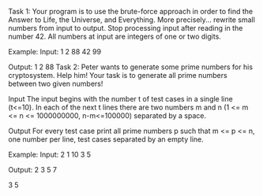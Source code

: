 Task 1:
Your program is to use the brute-force approach in order to find the Answer to Life, the Universe, and Everything. More precisely... rewrite small numbers from input to output. Stop processing input after reading in the number 42. All numbers at input are integers of one or two digits.

Example:
Input:
1
2
88
42
99

Output:
1
2
88
Task 2:
Peter wants to generate some prime numbers for his cryptosystem. Help him! Your task is to generate all prime numbers between two given numbers!

Input
The input begins with the number t of test cases in a single line (t<=10). In each of the next t lines there are two numbers m and n (1 <= m <= n <= 1000000000, n-m<=100000) separated by a space.

Output
For every test case print all prime numbers p such that m <= p <= n, one number per line, test cases separated by an empty line.

Example:
Input:
2
1 10
3 5

Output:
2
3
5
7

3
5
